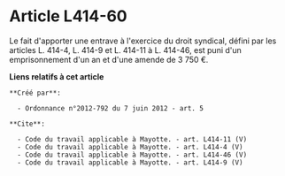 # Article L414-60

Le fait d'apporter une entrave à l'exercice du droit syndical, défini par les articles L. 414-4, L. 414-9 et L. 414-11 à L.
414-46, est puni d'un emprisonnement d'un an et d'une amende de 3 750 €.

**Liens relatifs à cet article**

	**Créé par**:

	  - Ordonnance n°2012-792 du 7 juin 2012 - art. 5

	**Cite**:

	  - Code du travail applicable à Mayotte. - art. L414-11 (V)
	  - Code du travail applicable à Mayotte. - art. L414-4 (V)
	  - Code du travail applicable à Mayotte. - art. L414-46 (V)
	  - Code du travail applicable à Mayotte. - art. L414-9 (V)
